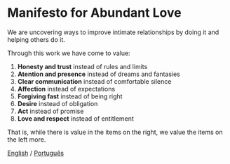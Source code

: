 Manifesto for Abundant Love
===========================

We are uncovering ways to improve intimate relationships by doing it and helping others do it.

Through this work we have come to value:

1. **Honesty and trust** instead of rules and limits
2. **Atention and presence** instead of dreams and fantasies
3. **Clear communication** instead of comfortable silence
4. **Affection** instead of expectations
5. **Forgiving fast** instead of being right
6. **Desire** instead of obligation
7. **Act** instead of promise
8. **Love and respect** instead of entitlement 

That is, while there is value in the items on the right, we value the items on the left more.


[English](english.md) / [Português](index.md)
